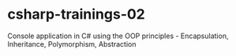 # csharp-trainings-02
Console application in C# using the OOP principles - Encapsulation, Inheritance, Polymorphism, Abstraction
